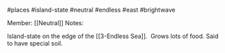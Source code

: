 #places #island-state #neutral #endless #east #brightwave 

Member: [[Neutral]]
Notes:

Island-state on the edge of the [[3-Endless Sea]].  Grows lots of food.  Said to have special soil.